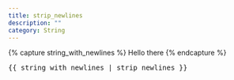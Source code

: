 ```yaml
---
title: strip_newlines
description: ""
category: String
---
```


{% capture string_with_newlines %}
Hello
there
{% endcapture %}
<pre>{{ string_with_newlines | strip_newlines }}</pre>
<!-- Output: "Hellothere" -->
